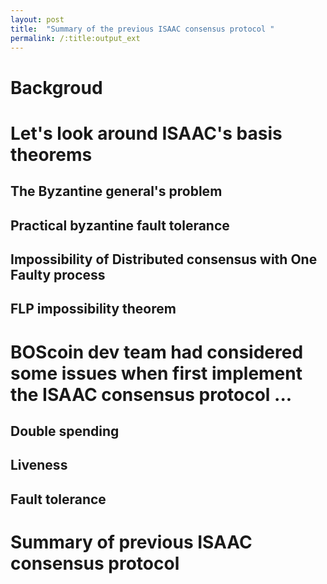 ```yaml
---
layout: post
title:  "Summary of the previous ISAAC consensus protocol "
permalink: /:title:output_ext
---
```


# Backgroud

# Let's look around ISAAC's basis theorems

## The Byzantine general's problem

## Practical byzantine fault tolerance

## Impossibility of Distributed consensus with One Faulty process

## FLP impossibility theorem

# BOScoin dev team had considered some issues when first implement the ISAAC consensus protocol ...

## Double spending

## Liveness

## Fault tolerance

# Summary of previous ISAAC consensus protocol
